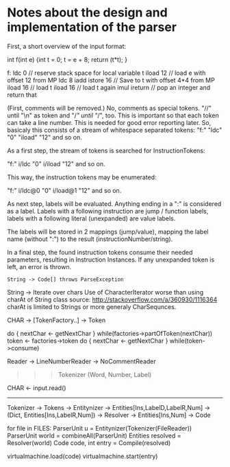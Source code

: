 # Notes about the design and implementation of the parser #

First, a short overview of the input format:

int f(int e) {int t = 0; t = e + 8; return (t*t); }

f:
ldc 0 // reserve stack space for local variable t
iload 12 // load e with offset 12 from MP
ldc 8
iadd
istore 16 // Save to t with offset 4*4 from MP
iload 16 // load t
iload 16 // load t again
imul
ireturn // pop an integer and return that

(First, comments will be removed.) No, comments as special tokens.
"//" until "\n" as token and "/*" until "*/", too. This is important so
that each token can take a line number. This is needed for good error
reporting later.
So, basicaly this consists of a stream of whitespace separated tokens:
"f:" "ldc" "0" "iload" "12" and so on.

As a first step, the stream of tokens is searched for InstructionTokens:

"f:" i/ldc "0" i/iload "12" and so on.

This way, the instruction tokens may be enumerated:

"f:" i/ldc@0 "0" i/load@1 "12" and so on.

As next step, labels will be evaluated. Anything ending in a ":" is
considered as a label. Labels with a following instruction are
jump / function labels, labels with a following literal (unexpanded) are
value labels.

The labels will be stored in 2 mappings (jump/value), mapping the label name
(without ":") to the result (instructionNumber/string).

In a final step, the found instruction tokens consume their needed parameters,
resulting in Instruction Instances. If any unexpanded token is left, an error
is thrown.

    String -> Code[] throws ParseException

String -> Iterate over chars
Use of CharacterIterator worse than using charAt of String class
  source: http://stackoverflow.com/a/360930/1116364
charAt is limited to Strings or more generaly CharSequnces.


CHAR -> [TokenFactory..] -> Token

do
{
nextChar <- getNextChar
} while(factories->partOfToken(nextChar))
token <- factories->token
do
{
nextChar <- getNextChar
} while(token->consume)


Reader -> LineNumberReader -> NoCommentReader
>>> Tokenizer (Word, Number, Label)


CHAR <- input.read()



-------------------------------------------------------------------------------

Tokenizer -> Tokens
-> Entitynizer -> Entities[Ins,LabelD,LabelR,Num] 
-> (Dict, Entities[Ins,LabelR,Num])
-> Resolver -> Entities[Ins,Num] -> Code


for file in FILES:
  ParserUnit u = Entitynizer(Tokenizer(FileReader))
ParserUnit world = combineAll(ParserUnit)
Entities resolved = Resolver(world)
Code code, int entry = Compile(resolved)

virtualmachine.load(code)
virtualmachine.start(entry)
